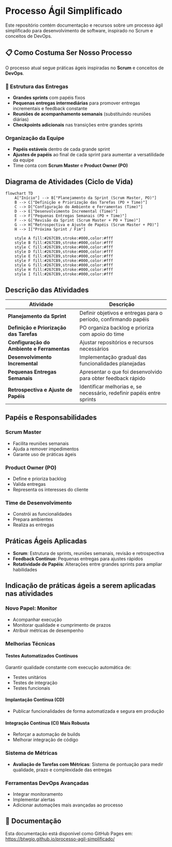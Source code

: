 # Processo Ágil Simplificado

Este repositório contém documentação e recursos sobre um processo ágil simplificado para desenvolvimento de software, inspirado no Scrum e conceitos de DevOps.

## 📋 Como Costuma Ser Nosso Processo

O processo atual segue práticas ágeis inspiradas no **Scrum** e conceitos de **DevOps**.
### 🔄 Estrutura das Entregas
- **Grandes sprints** com papéis fixos
- **Pequenas entregas intermediárias** para promover entregas incrementais e feedback constante
- **Reuniões de acompanhamento semanais** (substituindo reuniões diárias)
- **Checkpoints adicionais** nas transições entre grandes sprints

### Organização da Equipe
- **Papéis estáveis** dentro de cada grande sprint
- **Ajustes de papéis** ao final de cada sprint para aumentar a versatilidade da equipe
- Time conta com **Scrum Master** e **Product Owner (PO)**

## Diagrama de Atividades (Ciclo de Vida)

```mermaid
flowchart TD
    A["Início"] --> B["Planejamento da Sprint (Scrum Master, PO)"]
    B --> C["Definição e Priorização das Tarefas (PO + Time)"]
    C --> D["Configuração do Ambiente e Ferramentas (Time)"]
    D --> E["Desenvolvimento Incremental (Time)"]
    E --> F["Pequenas Entregas Semanais (PO + Time)"]
    F --> G["Revisão da Sprint (Scrum Master + PO + Time)"]
    G --> H["Retrospectiva e Ajuste de Papéis (Scrum Master + PO)"]
    H --> I["Próxima Sprint / Fim"]

    style A fill:#267CB9,stroke:#000,color:#fff
    style B fill:#267CB9,stroke:#000,color:#fff
    style C fill:#267CB9,stroke:#000,color:#fff
    style D fill:#267CB9,stroke:#000,color:#fff
    style E fill:#267CB9,stroke:#000,color:#fff
    style F fill:#267CB9,stroke:#000,color:#fff
    style G fill:#267CB9,stroke:#000,color:#fff
    style H fill:#267CB9,stroke:#000,color:#fff
    style I fill:#267CB9,stroke:#000,color:#fff
```




## Descrição das Atividades

| Atividade | Descrição |
|-----------|-----------|
| **Planejamento da Sprint** | Definir objetivos e entregas para o período, confirmando papéis |
| **Definição e Priorização das Tarefas** | PO organiza backlog e prioriza com apoio do time |
| **Configuração do Ambiente e Ferramentas** | Ajustar repositórios e recursos necessários |
| **Desenvolvimento Incremental** | Implementação gradual das funcionalidades planejadas |
| **Pequenas Entregas Semanais** | Apresentar o que foi desenvolvido para obter feedback rápido |
| **Retrospectiva e Ajuste de Papéis** | Identificar melhorias e, se necessário, redefinir papéis entre sprints |

## Papéis e Responsabilidades

### Scrum Master
- Facilita reuniões semanais
- Ajuda a remover impedimentos
- Garante uso de práticas ágeis

### Product Owner (PO)
- Define e prioriza backlog
- Valida entregas
- Representa os interesses do cliente

### Time de Desenvolvimento
- Constrói as funcionalidades
- Prepara ambientes
- Realiza as entregas

## Práticas Ágeis Aplicadas

- **Scrum**: Estrutura de sprints, reuniões semanais, revisão e retrospectiva
- **Feedback Contínuo**: Pequenas entregas para ajustes rápidos
- **Rotatividade de Papéis**: Alterações entre grandes sprints para ampliar habilidades

## Indicação de práticas ágeis a serem aplicadas nas atividades

### Novo Papel: Monitor
- Acompanhar execução
- Monitorar qualidade e cumprimento de prazos
- Atribuir métricas de desempenho

### Melhorias Técnicas

#### Testes Automatizados Contínuos
Garantir qualidade constante com execução automática de:
- Testes unitários
- Testes de integração
- Testes funcionais

#### Implantação Contínua (CD)
- Publicar funcionalidades de forma automatizada e segura em produção

#### Integração Contínua (CI) Mais Robusta
- Reforçar a automação de builds
- Melhorar integração de código

### Sistema de Métricas
- **Avaliação de Tarefas com Métricas**: Sistema de pontuação para medir qualidade, prazo e complexidade das entregas

### Ferramentas DevOps Avançadas
- Integrar monitoramento
- Implementar alertas
- Adicionar automações mais avançadas ao processo

## 📖 Documentação

Esta documentação está disponível como GitHub Pages em: https://btwgio.github.io/processo-agil-simplificado/


